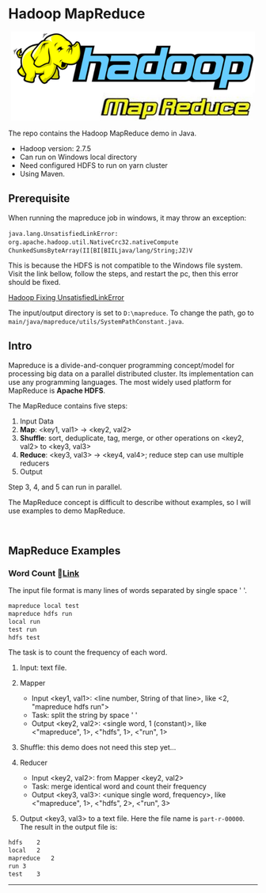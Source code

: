 # Hadoop MapReduce

<p align="center">
  <img src="https://github.com/ZhianMai/ZhianMai/blob/main/img/mapreduce.jpg" width="492" height="180" />
</p>

The repo contains the Hadoop MapReduce demo in Java.

 - Hadoop version: 2.7.5
 - Can run on Windows local directory
 - Need configured HDFS to run on yarn cluster
 - Using Maven.

## Prerequisite

When running the mapreduce job in windows, it may throw an exception:

`java.lang.UnsatisfiedLinkError: org.apache.hadoop.util.NativeCrc32.nativeCompute ChunkedSumsByteArray(II[BI[BIILjava/lang/String;JZ)V`

This is because the HDFS is not compatible to the Windows file system. Visit the link bellow, 
follow the steps, and restart the pc, then this error should be fixed.

[Hadoop Fixing UnsatisfiedLinkError](https://sparkbyexamples.com/spark/spark-hadoop-exception-in-thread-main-java-lang-unsatisfiedlinkerror-org-apache-hadoop-io-nativeio-nativeiowindows-access0ljava-lang-stringiz/)

The input/output directory is set to `D:\mapreduce`. To change the path, go to `main/java/mapreduce/utils/SystemPathConstant.java`.

## Intro

Mapreduce is a divide-and-conquer programming concept/model for processing big data on a parallel
distributed cluster. Its implementation can use any programming languages. The most widely used platform 
for MapReduce is <b>Apache HDFS</b>.

The MapReduce contains five steps:
 1. Input Data
 2. <b>Map</b>: <key1, val1> -> <key2, val2>
 3. <b>Shuffle</b>: sort, deduplicate, tag, merge, or other operations on <key2, val2> to <key3, val3>
 4. <b>Reduce</b>: <key3, val3> -> <key4, val4>; reduce step can use multiple reducers
 5. Output

Step 3, 4, and 5 can run in parallel.

The MapReduce concept is difficult to describe without examples, so I will use examples to demo MapReduce.

<br />

## MapReduce Examples

### Word Count :link:[Link](/src/main/java/mapreduce/word_count)

The input file format is many lines of words separated by single space ' '.
```text
mapreduce local test
mapreduce hdfs run
local run
test run
hdfs test
```

The task is to count the frequency of each word.

 1. Input: text file.
 2. Mapper
    - Input <key1, val1>: <line number, String of that line>, like <2, "mapreduce hdfs run">
    - Task: split the string by space ' '
    - Output <key2, val2>: <single word, 1 (constant)>, like <"mapreduce", 1>, <"hdfs", 1>, <"run", 1>
    
 3. Shuffle: this demo does not need this step yet...
 4. Reducer
    - Input <key2, val2>: from Mapper <key2, val2>
    - Task: merge identical word and count their frequency
    - Output <key3, val3>: <unique single word, frequency>, like <"mapreduce", 1>, <"hdfs", 2>, <"run", 3>
    
 5. Output <key3, val3> to a text file. Here the file name is `part-r-00000`. The result in the output file is:
```text
hdfs	2
local	2
mapreduce	2
run	3
test	3
```

<hr />

